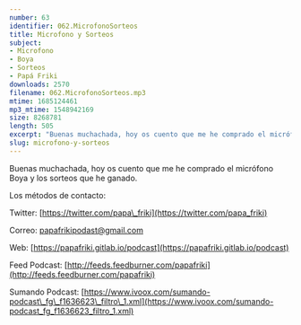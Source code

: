 ```yaml
---
number: 63
identifier: 062.MicrofonoSorteos
title: Microfono y Sorteos
subject:
- Microfono
- Boya
- Sorteos
- Papá Friki
downloads: 2570
filename: 062.MicrofonoSorteos.mp3
mtime: 1685124461
mp3_mtime: 1548942169
size: 8268781
length: 505
excerpt: "Buenas muchachada, hoy os cuento que me he comprado el micrófono Boya y los sorteos que he ganado.  \n\nLos métodos de contacto:  \n\nTwitter: [https://twitter.com/papa\\_friki](https://twitter.com/papa_friki)\n\nCorreo: [papafrikipodast@gmail.com](https://archive.org/details/papafrikipodast@gmail.com)\n\nWeb: [https://papafriki.gitlab.io/podcast](https://papafriki.gitlab.io/podcast)\n\nFeed Podcast: [http://feeds.feedburner.com/papafriki](http://feeds.feedburner.com/papafriki)\n\nSumando Podcast: [https://www.ivoox.com/sumando-podcast\\_fg\\_f1636623\\_filtro\\_1.xml](https://www.ivoox.com/sumando-podcast_fg_f1636623_filtro_1.xml)"
slug: microfono-y-sorteos
---
```

Buenas muchachada, hoy os cuento que me he comprado el micrófono Boya y los sorteos que he ganado.

Los métodos de contacto:

Twitter: [https://twitter.com/papa\_friki](https://twitter.com/papa_friki)

Correo: [papafrikipodast@gmail.com](https://archive.org/details/papafrikipodast@gmail.com)

Web: [https://papafriki.gitlab.io/podcast](https://papafriki.gitlab.io/podcast)

Feed Podcast: [http://feeds.feedburner.com/papafriki](http://feeds.feedburner.com/papafriki)

Sumando Podcast: [https://www.ivoox.com/sumando-podcast\_fg\_f1636623\_filtro\_1.xml](https://www.ivoox.com/sumando-podcast_fg_f1636623_filtro_1.xml)